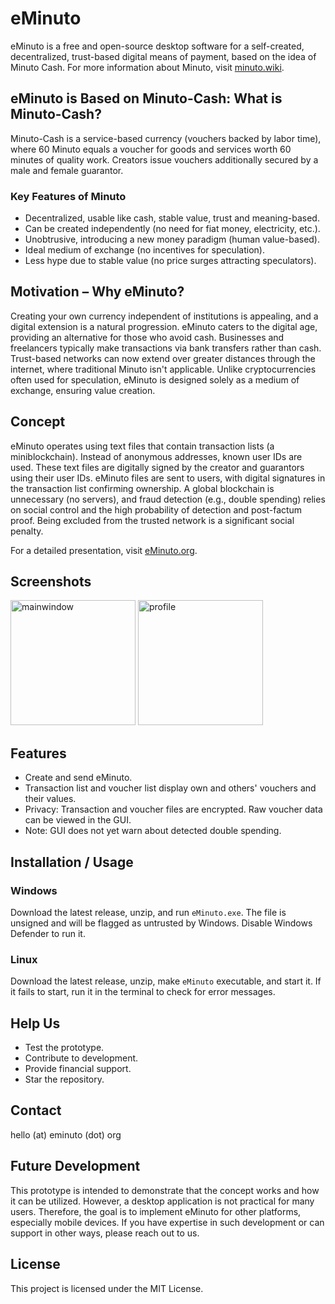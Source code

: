 # eMinuto

eMinuto is a free and open-source desktop software for a self-created, decentralized, trust-based digital means of payment, based on the idea of Minuto Cash. For more information about Minuto, visit [minuto.wiki](https://minuto.org/).

## eMinuto is Based on Minuto-Cash: What is Minuto-Cash?

Minuto-Cash is a service-based currency (vouchers backed by labor time), where 60 Minuto equals a voucher for goods and services worth 60 minutes of quality work. Creators issue vouchers additionally secured by a male and female guarantor.

### Key Features of Minuto

- Decentralized, usable like cash, stable value, trust and meaning-based.
- Can be created independently (no need for fiat money, electricity, etc.).
- Unobtrusive, introducing a new money paradigm (human value-based).
- Ideal medium of exchange (no incentives for speculation).
- Less hype due to stable value (no price surges attracting speculators).

## Motivation – Why eMinuto?

Creating your own currency independent of institutions is appealing, and a digital extension is a natural progression. eMinuto caters to the digital age, providing an alternative for those who avoid cash. Businesses and freelancers typically make transactions via bank transfers rather than cash. Trust-based networks can now extend over greater distances through the internet, where traditional Minuto isn't applicable. Unlike cryptocurrencies often used for speculation, eMinuto is designed solely as a medium of exchange, ensuring value creation.

## Concept

eMinuto operates using text files that contain transaction lists (a miniblockchain). Instead of anonymous addresses, known user IDs are used. These text files are digitally signed by the creator and guarantors using their user IDs. eMinuto files are sent to users, with digital signatures in the transaction list confirming ownership. A global blockchain is unnecessary (no servers), and fraud detection (e.g., double spending) relies on social control and the high probability of detection and post-factum proof. Being excluded from the trusted network is a significant social penalty.

For a detailed presentation, visit [eMinuto.org](https://eminuto.org).

## Screenshots

<img src="https://github.com/minutogit/eMinuto-Desktop-Prototype/assets/113858632/bac4b98c-c827-4a44-81c8-fba2608f0177" alt="mainwindow" width="200px"> <img src="https://github.com/minutogit/eMinuto-Desktop-Prototype/assets/113858632/2f745f39-ad88-487c-9496-87e7ad2ae77e" alt="profile" width="200px">

## Features

- Create and send eMinuto.
- Transaction list and voucher list display own and others' vouchers and their values.
- Privacy: Transaction and voucher files are encrypted. Raw voucher data can be viewed in the GUI.
- Note: GUI does not yet warn about detected double spending.

## Installation / Usage

### Windows

Download the latest release, unzip, and run `eMinuto.exe`. The file is unsigned and will be flagged as untrusted by Windows. Disable Windows Defender to run it.

### Linux

Download the latest release, unzip, make `eMinuto` executable, and start it. If it fails to start, run it in the terminal to check for error messages.

## Help Us

- Test the prototype.
- Contribute to development.
- Provide financial support.
- Star the repository.

## Contact

hello (at) eminuto (dot) org

## Future Development

This prototype is intended to demonstrate that the concept works and how it can be utilized. However, a desktop application is not practical for many users. Therefore, the goal is to implement eMinuto for other platforms, especially mobile devices. If you have expertise in such development or can support in other ways, please reach out to us.

## License

This project is licensed under the MIT License.
